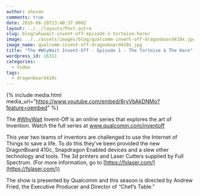 ```yaml
---
author: shovan
comments: true
date: 2016-08-10T13:40:37.000Z
layout: ../../layouts/Post.astro
slug: blog/whywait-invent-off-episode-1-tortoise-hare/
image: ../../assets/images/blog/qualcomm-invent-off-dragonboard410x.jpg
image_name: qualcomm-invent-off-dragonboard410x.jpg
title: "The #WhyWait Invent-Off - Episode 1 - The Tortoise & The Hare"
wordpress_id: 16311
categories:
  - Video
tags:
  - dragonboard410c
---
```


{% include media.html media_url="https://www.youtube.com/embed/8ryVbAkDNMo?feature=oembed" %}

The [#WhyWait](https://www.youtube.com/results?q=%23WhyWait) Invent-Off is an online series that explores the art of Invention. Watch the full series at www.qualcomm.com/inventoff

This year two teams of inventors are challenged to use the Internet of Things to save a life. To do this they’ve been provided the new DragonBoard 410c, Snapdragon Enabled devices and a slew other technology and tools. The 3d printers and Laser Cutters supplied by Full Spectrum. (For more information, go to [https://fslaser.com/](https://fslaser.com/))

The show is presented by Qualcomm and this season is directed by Andrew Fried, the Executive Producer and Director of “Chef’s Table.”
